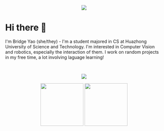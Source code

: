 <!--
### Hi there 👋
**BigbigShark/BigbigShark** is a ✨ _special_ ✨ repository because its `README.md` (this file) appears on your GitHub profile.

Here are some ideas to get you started:

- 🔭 I’m currently working on ...
- 🌱 I’m currently learning ...
- 👯 I’m looking to collaborate on ...
- 🤔 I’m looking for help with ...
- 💬 Ask me about ...
- 📫 How to reach me: ...
- 😄 Pronouns: ...
- ⚡ Fun fact: ...
-->

<!-- 贪吃蛇 -->
<div align="center"><img src="https://cdn.jsdelivr.net/gh/BigbigShark/sun0225SUN/profile-snake-contrib/github-contribution-grid-snake-dark.svg" /></div>

<!-- Self-introduction -->
# Hi there 👋
<p>I'm Bridge Yao (she/they) - I'm a student majored in CS at Huazhong University of Science and Technology. I'm interested in Computer Vision and robotics, especially the interaction of them. I work on random projects in my free time, a lot involving laguage learning!</p><br>

<!-- Skills -->
<p align="center">
  <a href="https://skillicons.dev">
    <img src="https://skillicons.dev/icons?i=ai,py,pytorch,c,cpp,github,git,html,linux,mastodon,md,mysql,octave,css" />
  </a>
</p>

<!-- GitHub statistics -->
<div align="center">
  <img height="137px" src="https://github-readme-stats-git-masterrstaa-rickstaa.vercel.app/api?username=BigbigShark&hide_title=true&hide_border=true&show_icons=trueline_height=21&theme=tokyonight" />
  <img height="137px" src="https://github-readme-stats-git-masterrstaa-rickstaa.vercel.app/api/top-langs/?username=BigbigShark&hide_title=true&hide_border=true&layout=compact&langs_count=6&theme=tokyonight" />
</div> 
